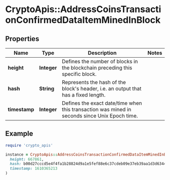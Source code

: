 # CryptoApis::AddressCoinsTransactionConfirmedDataItemMinedInBlock

## Properties

| Name | Type | Description | Notes |
| ---- | ---- | ----------- | ----- |
| **height** | **Integer** | Defines the number of blocks in the blockchain preceding this specific block. |  |
| **hash** | **String** | Represents the hash of the block&#39;s header, i.e. an output that has a fixed length. |  |
| **timestamp** | **Integer** | Defines the exact date/time when this transaction was mined in seconds since Unix Epoch time. |  |

## Example

```ruby
require 'crypto_apis'

instance = CryptoApis::AddressCoinsTransactionConfirmedDataItemMinedInBlock.new(
  height: 667861,
  hash: b00d27cccd5e4f4fa1b28824d9a1e5fef88e6c37cdeb09e37eb39aa1d3d63448,
  timestamp: 1610365213
)
```

